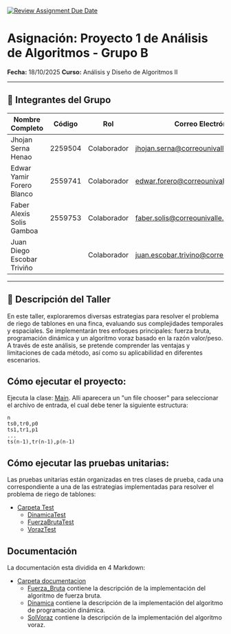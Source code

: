 [![Review Assignment Due Date](https://classroom.github.com/assets/deadline-readme-button-22041afd0340ce965d47ae6ef1cefeee28c7c493a6346c4f15d667ab976d596c.svg)](https://classroom.github.com/a/GxFB-nwe)

# Asignación: Proyecto 1 de Análisis de Algoritmos - Grupo B

**Fecha:** 18/10/2025
**Curso:** Análisis y Diseño de Algoritmos II

---

## 👥 Integrantes del Grupo

| Nombre Completo            | Código  | Rol         | Correo Electrónico                 |
|----------------------------|---------|-------------|------------------------------------|
| Jhojan Serna Henao         | 2259504 | Colaborador | jhojan.serna@correounivalle.edu.co |
| Edwar Yamir Forero Blanco  | 2559741 | Colaborador | edwar.forero@correounivalle.edu.co |
| Faber Alexis Solis Gamboa  | 2559753 | Colaborador | faber.solis@correounivalle.edu.co  |
| Juan Diego Escobar Triviño |         | Colaborador | juan.escobar.trivino@correounivalle.edu.co          |

---

## 📌 Descripción del Taller

En este taller, exploraremos diversas estrategias para resolver el problema de riego de tablones en una finca, evaluando sus complejidades temporales y espaciales. Se implementarán tres enfoques principales: fuerza bruta, programación dinámica y un algoritmo voraz basado en la razón 
valor/peso. A través de este análisis, se pretende comprender las ventajas y limitaciones de cada método, así como su aplicabilidad en diferentes escenarios.

## Cómo ejecutar el proyecto:
Ejecuta la clase: [Main](src/main/java/edu/univalle/riegooptimo/Main.java). Alli aparecera un "un file chooser" para seleccionar el archivo de entrada, el cual debe tener la siguiente estructura:
```
n
ts0,tr0,p0
ts1,tr1,p1
...
ts(n-1),tr(n-1),p(n-1)
```
## Cómo ejecutar las pruebas unitarias:
Las pruebas unitarias están organizadas en tres clases de prueba, cada una correspondiente a una de las estrategias implementadas para resolver el problema de riego de tablones:
- [Carpeta Test](src/test/java/edu/univalle/riegooptimo/algoritmos)
  - [DinamicaTest](src/test/java/edu/univalle/riegooptimo/algoritmos/DinamicaTest.java)
  - [FuerzaBrutaTest](src/test/java/edu/univalle/riegooptimo/algoritmos/FuerzaBrutaTest.java)
  - [VorazTest](src/test/java/edu/univalle/riegooptimo/algoritmos/VorazTest.java)

## Documentación
La documentación esta dividida en 4 Markdown:
- [Carpeta documentacion](docs/adaII)
  - [Fuerza_Bruta](docs/adaII/Fuerza_Bruta.md) contiene la descripción de la implementación del algoritmo de fuerza bruta.
  - [Dinamica](docs/adaII/Dinamica.md) contiene la descripción de la implementación del algoritmo de programación dinámica.
  - [SolVoraz](docs/adaII/SolVoraz.md) contiene la descripción de la implementación del algoritmo voraz.
  